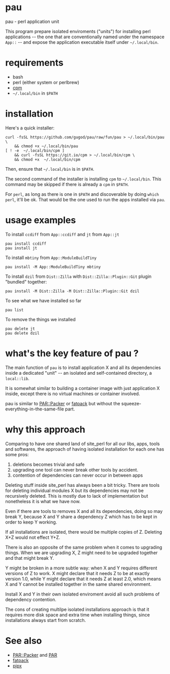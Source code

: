 # pau

pau - perl application unit

This program prepare isolated enviroments ("units") for installing
perl applications -- the one that are conventionally named under the
namespace `App::` -- and expose the application executable itself
under `~/.local/bin`.

# requirements

- bash
- perl (either system or perlbrew)
- [cpm](https://github.com/skaji/cpm)
- `~/.local/bin` in `$PATH`

# installation

Here's a quick installer:

    curl -fsSL https://github.com/gugod/pau/raw/fun/pau > ~/.local/bin/pau \
        && chmod +x ~/.local/bin/pau
    [ ! -e  ~/.local/bin/cpm ]
        && curl -fsSL https://git.io/cpm > ~/.local/bin/cpm \
        && chmod +x  ~/.local/bin/cpm

Then, ensure that `~/.local/bin` is in `$PATH`.

The second command of the installer is installing `cpm` to
`~/.local/bin`. This command may be skipped if there is already a
`cpm` in `$PATH`.

For `perl`, as long as there is one in `$PATH` and discoverable by
doing `which perl`, it'll be ok. That would be the one used to run the
apps installed via `pau`.

# usage examples

To install `ccdiff` from `App::ccdiff` and `jt` from `App::jt`

    pau install ccdiff
    pau install jt

To install `mbtiny` from `App::ModuleBuildTiny`

    pau install -M App::ModuleBuildTiny mbtiny

To install `dzil` from `Dist::Zilla` with `Dist::Zilla::Plugin::Git`
plugin "bundled" together:

    pau install -M Dist::Zilla -M Dist::Zilla::Plugin::Git dzil

To see what we have installed so far

    pau list

To remove the things we installed

    pau delete jt
    pau delete dzil

# what's the key feature of pau ?

The main function of `pau` is to install application X and all its
dependencies inside a dedicated "unit" -- an isolated and
self-contained directory, a `local::lib`.

It is somewhat similar to building a container image with just
application X inside, except there is no virtual machines or container
involved.

pau is similar to [PAR::Packer][] or [fatpack][] but without the
squeeze-everything-in-the-same-file part.

# why this approach

Comparing to have one shared land of site_perl for all our libs,
apps, tools and softwares, the approach of having isolated
installation for each one has some pros:

1. deletions becomes trivial and safe
2. upgrading one tool can never break other tools by accident.
3. contention of dependencies can never occur in between apps

Deleting stuff inside site_perl has always been a bit tricky. There
are tools for deleting individual modules X but its dependencies may
not be recursively deleted. This is mostly due to lack of
implementation but nonetheless it is what we have now.

Even if there are tools to removes X and all its dependencies, doing
so may break Y, because X and Y share a dependency Z which has to be
kept in order to keep Y working.

If all installations are isolated, there would be multiple copies of
Z. Deleting X+Z would not effect Y+Z.

There is also an opposite of the same problem when it comes to
upgrading things. When we are upgrading X, Z might need to be upgraded
together and that might break Y.

Y might be broken in a more subtle way: when X and Y requires
different versions of Z to work. X might declare that it needs Z to be
at exactly version 1.0, while Y might declare that it needs Z at least
2.0, which means X and Y cannot be installed together in the same
shared environment.

Install X and Y in their own isolated enviroment avoid all such
problems of dependency contention.

The cons of creating multilpe isolated installations approach is that
it requires more disk space and extra time when installing things,
since installations always start from scratch.

# See also

- [PAR::Packer][] and [PAR][]
- [fatpack][]
- [pipx][]

[PAR]: https://metacpan.org/pod/PAR
[PAR::Packer]: https://metacpan.org/pod/PAR::Packer
[fatpack]: https://metacpan.org/dist/App-FatPacker/view/bin/fatpack
[pipx]: https://pypa.github.io/pipx/
